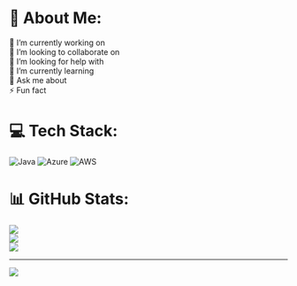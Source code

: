 # 💫 About Me:
🔭 I’m currently working on <br>👯 I’m looking to collaborate on<br>🤝 I’m looking for help with<br>🌱 I’m currently learning<br>💬 Ask me about<br>⚡ Fun fact


# 💻 Tech Stack:
![Java](https://img.shields.io/badge/java-%23ED8B00.svg?style=for-the-badge&logo=openjdk&logoColor=white) ![Azure](https://img.shields.io/badge/azure-%230072C6.svg?style=for-the-badge&logo=microsoftazure&logoColor=white) ![AWS](https://img.shields.io/badge/AWS-%23FF9900.svg?style=for-the-badge&logo=amazon-aws&logoColor=white)
# 📊 GitHub Stats:
![](https://github-readme-stats.vercel.app/api?username=MuneebHash&theme=dark&hide_border=false&include_all_commits=false&count_private=false)<br/>
![](https://github-readme-streak-stats.herokuapp.com/?user=MuneebHash&theme=dark&hide_border=false)<br/>
![](https://github-readme-stats.vercel.app/api/top-langs/?username=MuneebHash&theme=dark&hide_border=false&include_all_commits=false&count_private=false&layout=compact)

---
[![](https://visitcount.itsvg.in/api?id=MuneebHash&icon=0&color=0)](https://visitcount.itsvg.in)

<!-- Proudly created with GPRM ( https://gprm.itsvg.in ) -->
